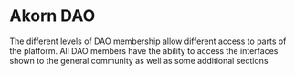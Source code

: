 # Akorn DAO

The different levels of DAO membership allow different access to parts of the platform. All DAO members have the ability to access the interfaces shown to the general community as well as some additional sections&#x20;

